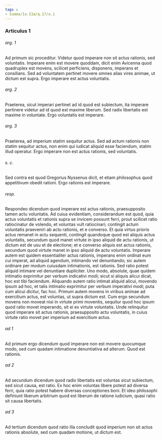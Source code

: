 ```yaml
---
tags : 
- Summa/Ia-IIæ/q.17/a.1
---
```


### Articulus 1

###### arg. 1
Ad primum sic proceditur. Videtur quod imperare non sit actus rationis, sed voluntatis. Imperare enim est movere quoddam, dicit enim Avicenna quod quadruplex est movens, scilicet perficiens, disponens, imperans et consilians. Sed ad voluntatem pertinet movere omnes alias vires animae, ut dictum est supra. Ergo imperare est actus voluntatis.

###### arg. 2
Praeterea, sicut imperari pertinet ad id quod est subiectum, ita imperare pertinere videtur ad id quod est maxime liberum. Sed radix libertatis est maxime in voluntate. Ergo voluntatis est imperare.

###### arg. 3
Praeterea, ad imperium statim sequitur actus. Sed ad actum rationis non statim sequitur actus, non enim qui iudicat aliquid esse faciendum, statim illud operatur. Ergo imperare non est actus rationis, sed voluntatis.

###### s. c.
Sed contra est quod Gregorius Nyssenus dicit, et etiam philosophus quod appetitivum obedit rationi. Ergo rationis est imperare.

###### resp.
Respondeo dicendum quod imperare est actus rationis, praesupposito tamen actu voluntatis. Ad cuius evidentiam, considerandum est quod, quia actus voluntatis et rationis supra se invicem possunt ferri, prout scilicet ratio ratiocinatur de volendo, et voluntas vult ratiocinari; contingit actum voluntatis praeveniri ab actu rationis, et e converso. Et quia virtus prioris actus remanet in actu sequenti, contingit quandoque quod est aliquis actus voluntatis, secundum quod manet virtute in ipso aliquid de actu rationis, ut dictum est de usu et de electione; et e converso aliquis est actus rationis, secundum quod virtute manet in ipso aliquid de actu voluntatis. Imperare autem est quidem essentialiter actus rationis, imperans enim ordinat eum cui imperat, ad aliquid agendum, intimando vel denuntiando; sic autem ordinare per modum cuiusdam intimationis, est rationis. Sed ratio potest aliquid intimare vel denuntiare dupliciter. Uno modo, absolute, quae quidem intimatio exprimitur per verbum indicativi modi; sicut si aliquis alicui dicat, hoc est tibi faciendum. Aliquando autem ratio intimat aliquid alicui, movendo ipsum ad hoc, et talis intimatio exprimitur per verbum imperativi modi; puta cum alicui dicitur, fac hoc. Primum autem movens in viribus animae ad exercitium actus, est voluntas, ut supra dictum est. Cum ergo secundum movens non moveat nisi in virtute primi moventis, sequitur quod hoc ipsum quod ratio movet imperando, sit ei ex virtute voluntatis. Unde relinquitur quod imperare sit actus rationis, praesupposito actu voluntatis, in cuius virtute ratio movet per imperium ad exercitium actus.

###### ad 1
Ad primum ergo dicendum quod imperare non est movere quocumque modo, sed cum quadam intimatione denuntiativa ad alterum. Quod est rationis.

###### ad 2
Ad secundum dicendum quod radix libertatis est voluntas sicut subiectum, sed sicut causa, est ratio. Ex hoc enim voluntas libere potest ad diversa ferri, quia ratio potest habere diversas conceptiones boni. Et ideo philosophi definiunt liberum arbitrium quod est liberum de ratione iudicium, quasi ratio sit causa libertatis.

###### ad 3
Ad tertium dicendum quod ratio illa concludit quod imperium non sit actus rationis absolute, sed cum quadam motione, ut dictum est.

